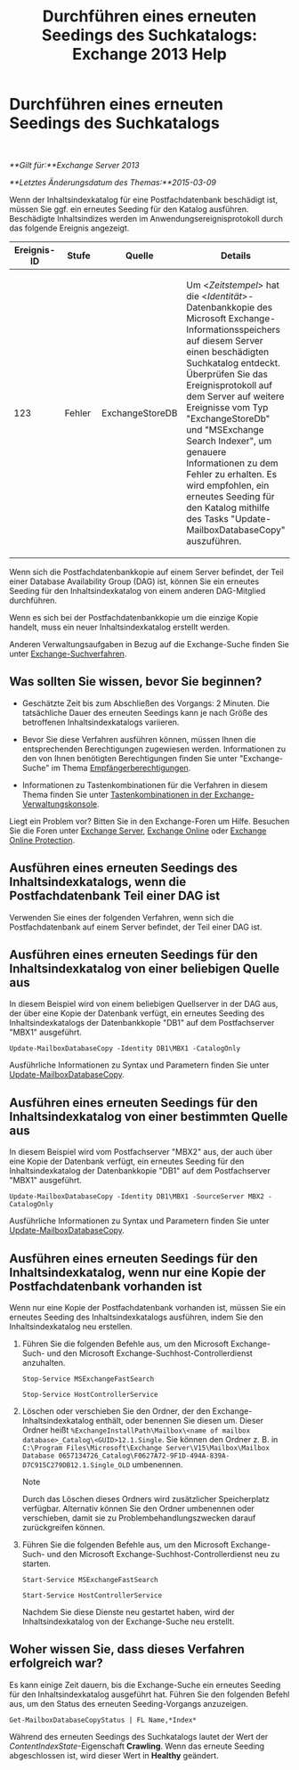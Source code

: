 ﻿---
title: 'Durchführen eines erneuten Seedings des Suchkatalogs: Exchange 2013 Help'
TOCTitle: Durchführen eines erneuten Seedings des Suchkatalogs
ms:assetid: 9d873bd4-0422-4975-b5e2-82a347479115
ms:mtpsurl: https://technet.microsoft.com/de-de/library/Ee633475(v=EXCHG.150)
ms:contentKeyID: 52062901
ms.date: 04/24/2018
mtps_version: v=EXCHG.150
ms.translationtype: HT
---

# Durchführen eines erneuten Seedings des Suchkatalogs

 

_**Gilt für:**Exchange Server 2013_

_**Letztes Änderungsdatum des Themas:**2015-03-09_

Wenn der Inhaltsindexkatalog für eine Postfachdatenbank beschädigt ist, müssen Sie ggf. ein erneutes Seeding für den Katalog ausführen. Beschädigte Inhaltsindizes werden im Anwendungsereignisprotokoll durch das folgende Ereignis angezeigt.


<table>
<colgroup>
<col style="width: 25%" />
<col style="width: 25%" />
<col style="width: 25%" />
<col style="width: 25%" />
</colgroup>
<thead>
<tr class="header">
<th>Ereignis-ID</th>
<th>Stufe</th>
<th>Quelle</th>
<th>Details</th>
</tr>
</thead>
<tbody>
<tr class="odd">
<td><p>123</p></td>
<td><p>Fehler</p></td>
<td><p>ExchangeStoreDB</p></td>
<td><p>Um &lt;<em>Zeitstempel</em>&gt; hat die &lt;<em>Identität</em>&gt;-Datenbankkopie des Microsoft Exchange-Informationsspeichers auf diesem Server einen beschädigten Suchkatalog entdeckt. Überprüfen Sie das Ereignisprotokoll auf dem Server auf weitere Ereignisse vom Typ &quot;ExchangeStoreDb&quot; und &quot;MSExchange Search Indexer&quot;, um genauere Informationen zu dem Fehler zu erhalten. Es wird empfohlen, ein erneutes Seeding für den Katalog mithilfe des Tasks &quot;Update-MailboxDatabaseCopy&quot; auszuführen.</p></td>
</tr>
</tbody>
</table>


Wenn sich die Postfachdatenbankkopie auf einem Server befindet, der Teil einer Database Availability Group (DAG) ist, können Sie ein erneutes Seeding für den Inhaltsindexkatalog von einem anderen DAG-Mitglied durchführen.

Wenn es sich bei der Postfachdatenbankkopie um die einzige Kopie handelt, muss ein neuer Inhaltsindexkatalog erstellt werden.

Anderen Verwaltungsaufgaben in Bezug auf die Exchange-Suche finden Sie unter [Exchange-Suchverfahren](exchange-search-procedures-exchange-2013-help.md).

## Was sollten Sie wissen, bevor Sie beginnen?

  - Geschätzte Zeit bis zum Abschließen des Vorgangs: 2 Minuten. Die tatsächliche Dauer des erneuten Seedings kann je nach Größe des betroffenen Inhaltsindexkatalogs variieren.

  - Bevor Sie diese Verfahren ausführen können, müssen Ihnen die entsprechenden Berechtigungen zugewiesen werden. Informationen zu den von Ihnen benötigten Berechtigungen finden Sie unter "Exchange-Suche" im Thema [Empfängerberechtigungen](recipients-permissions-exchange-2013-help.md).

  - Informationen zu Tastenkombinationen für die Verfahren in diesem Thema finden Sie unter [Tastenkombinationen in der Exchange-Verwaltungskonsole](keyboard-shortcuts-in-the-exchange-admin-center-exchange-online-protection-help.md).

Liegt ein Problem vor? Bitten Sie in den Exchange-Foren um Hilfe. Besuchen Sie die Foren unter [Exchange Server](https://go.microsoft.com/fwlink/p/?linkid=60612), [Exchange Online](https://go.microsoft.com/fwlink/p/?linkid=267542) oder [Exchange Online Protection](https://go.microsoft.com/fwlink/p/?linkid=285351).

## Ausführen eines erneuten Seedings des Inhaltsindexkatalogs, wenn die Postfachdatenbank Teil einer DAG ist

Verwenden Sie eines der folgenden Verfahren, wenn sich die Postfachdatenbank auf einem Server befindet, der Teil einer DAG ist.

## Ausführen eines erneuten Seedings für den Inhaltsindexkatalog von einer beliebigen Quelle aus

In diesem Beispiel wird von einem beliebigen Quellserver in der DAG aus, der über eine Kopie der Datenbank verfügt, ein erneutes Seeding des Inhaltsindexkatalogs der Datenbankkopie "DB1" auf dem Postfachserver "MBX1" ausgeführt.

    Update-MailboxDatabaseCopy -Identity DB1\MBX1 -CatalogOnly

Ausführliche Informationen zu Syntax und Parametern finden Sie unter [Update-MailboxDatabaseCopy](https://technet.microsoft.com/de-de/library/dd335201\(v=exchg.150\)).

## Ausführen eines erneuten Seedings für den Inhaltsindexkatalog von einer bestimmten Quelle aus

In diesem Beispiel wird vom Postfachserver "MBX2" aus, der auch über eine Kopie der Datenbank verfügt, ein erneutes Seeding für den Inhaltsindexkatalog der Datenbankkopie "DB1" auf dem Postfachserver "MBX1" ausgeführt.

    Update-MailboxDatabaseCopy -Identity DB1\MBX1 -SourceServer MBX2 -CatalogOnly

Ausführliche Informationen zu Syntax und Parametern finden Sie unter [Update-MailboxDatabaseCopy](https://technet.microsoft.com/de-de/library/dd335201\(v=exchg.150\)).

## Ausführen eines erneuten Seedings für den Inhaltsindexkatalog, wenn nur eine Kopie der Postfachdatenbank vorhanden ist

Wenn nur eine Kopie der Postfachdatenbank vorhanden ist, müssen Sie ein erneutes Seeding des Inhaltsindexkatalogs ausführen, indem Sie den Inhaltsindexkatalog neu erstellen.

1.  Führen Sie die folgenden Befehle aus, um den Microsoft Exchange-Such- und den Microsoft Exchange-Suchhost-Controllerdienst anzuhalten.
    
        Stop-Service MSExchangeFastSearch
    
        Stop-Service HostControllerService

2.  Löschen oder verschieben Sie den Ordner, der den Exchange-Inhaltsindexkatalog enthält, oder benennen Sie diesen um. Dieser Ordner heißt `%ExchangeInstallPath\Mailbox\<name of mailbox database>_Catalog\<GUID>12.1.Single`. Sie können den Ordner z. B. in `C:\Program Files\Microsoft\Exchange Server\V15\Mailbox\Mailbox Database 0657134726_Catalog\F0627A72-9F1D-494A-839A-D7C915C279DB12.1.Single_OLD` umbenennen.
    

    > [!NOTE]
    > Durch das Löschen dieses Ordners wird zusätzlicher Speicherplatz verfügbar. Alternativ können Sie den Ordner umbenennen oder verschieben, damit sie zu Problembehandlungszwecken darauf zurückgreifen können.



3.  Führen Sie die folgenden Befehle aus, um den Microsoft Exchange-Such- und den Microsoft Exchange-Suchhost-Controllerdienst neu zu starten.
    
        Start-Service MSExchangeFastSearch
    
        Start-Service HostControllerService
    
    Nachdem Sie diese Dienste neu gestartet haben, wird der Inhaltsindexkatalog von der Exchange-Suche neu erstellt.

## Woher wissen Sie, dass dieses Verfahren erfolgreich war?

Es kann einige Zeit dauern, bis die Exchange-Suche ein erneutes Seeding für den Inhaltsindexkatalog ausgeführt hat. Führen Sie den folgenden Befehl aus, um den Status des erneuten Seeding-Vorgangs anzuzeigen.

    Get-MailboxDatabaseCopyStatus | FL Name,*Index*

Während des erneuten Seedings des Suchkatalogs lautet der Wert der *ContentIndexState*-Eigenschaft **Crawling**. Wenn das erneute Seeding abgeschlossen ist, wird dieser Wert in **Healthy** geändert.

